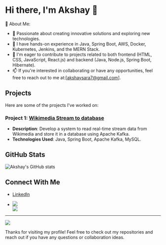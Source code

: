 # Hi there, I'm Akshay 👋

💫 About Me:
- 🌱 Passionate about creating innovative solutions and exploring new technologies.
- 👀 I have hands-on experience in Java, Spring Boot, AWS, Docker, Kubernetes, Jenkins, and the MERN Stack.
- 💞️ I'm eager to contribute to projects related to both frontend (HTML, CSS, JavaScript, React.js) and backend (Java, Node.js, Spring Boot, Hibernate).
- 📫 If you're interested in collaborating or have any opportunities, feel free to reach out to me at:[akshaysara7@gmail.com].

## Projects
Here are some of the projects I've worked on:

### Project 1: [Wikimedia Stream to database](https://github.com/Akshay4664/Wikimedia-Stream)
- **Description**: Develop a system to read real-time stream data from Wikimedia and store it in a database using Apache Kafka.
- **Technologies Used**: Java, Spring Boot, Apache Kafka, MySQL.

## GitHub Stats
![Akshay's GitHub stats](https://github-readme-stats.vercel.app/api?username=Akshay4664&show_icons=true&theme=radical)

## Connect With Me
- [LinkedIn](https://www.linkedin.com/in/akshay-sharma-111532161)

- ![](https://github-readme-streak-stats.herokuapp.com/?user=Akshay4664&theme=vue-dark&hide_border=false)<br/>
![](https://github-readme-stats.vercel.app/api/top-langs/?username=Akshay4664&theme=vue-dark&hide_border=false&include_all_commits=false&count_private=false&layout=compact)

<!---![](https://quotes-github-readme.vercel.app/api?type=horizontal&theme=radical) --->

---
[![](https://visitcount.itsvg.in/api?id=Akshay4664&icon=0&color=0)](https://visitcount.itsvg.in)

<!---
Akshay4664/Akshay4664 is a ✨ special ✨ repository because its `README.md` (this file) appears on your GitHub profile.
You can click the Preview link to take a look at your changes.
--->


Thanks for visiting my profile! Feel free to check out my repositories and reach out if you have any questions or collaboration ideas.
